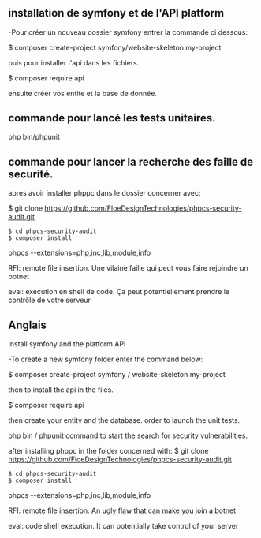 # 

## installation de symfony et de l'API platform

-Pour créer un nouveau dossier symfony entrer la commande ci dessous:

 $ composer create-project symfony/website-skeleton my-project
 
 puis pour installer l'api dans les fichiers.
 
 $ composer require api
 
 ensuite créer vos entite et la base de donnée.


## commande pour lancé les tests unitaires.

php bin/phpunit

## commande pour lancer la recherche des faille de securité.



apres avoir installer phppc dans le dossier concerner avec:

$ git clone https://github.com/FloeDesignTechnologies/phpcs-security-audit.git
```
$ cd phpcs-security-audit
$ composer install
```
phpcs --extensions=php,inc,lib,module,info

RFI: remote file insertion. Une vilaine faille qui peut vous faire rejoindre un botnet

eval: execution en shell de code. Ça peut potentiellement prendre le contrôle de votre serveur



## Anglais

Install symfony and the platform API

-To create a new symfony folder enter the command below:

$ composer create-project symfony / website-skeleton my-project

then to install the api in the files.

$ composer require api

then create your entity and the database.
order to launch the unit tests.

php bin / phpunit
command to start the search for security vulnerabilities.

after installing phppc in the folder concerned with:
$ git clone https://github.com/FloeDesignTechnologies/phpcs-security-audit.git
```
$ cd phpcs-security-audit
$ composer install
```
phpcs --extensions=php,inc,lib,module,info

RFI: remote file insertion. An ugly flaw that can make you join a botnet

eval: code shell execution. It can potentially take control of your server
